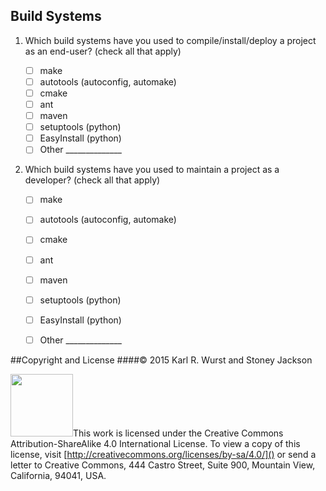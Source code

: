 
## Build Systems

1. Which build systems have you used to compile/install/deploy a project as an
   end-user?  (check all that apply)

    - [ ] make
    - [ ] autotools (autoconfig, automake)
    - [ ] cmake
    - [ ] ant
    - [ ] maven
    - [ ] setuptools (python)
    - [ ] EasyInstall (python)
    - [ ] Other ______________

1. Which build systems have you used to maintain a project as a developer?
   (check all that apply)

    - [ ] make
    - [ ] autotools (autoconfig, automake)
    - [ ] cmake
    - [ ] ant
    - [ ] maven
    - [ ] setuptools (python)
    - [ ] EasyInstall (python)
    - [ ] Other ______________


##Copyright and License
####&copy; 2015 Karl R. Wurst and Stoney Jackson

<img src="http://mirrors.creativecommons.org/presskit/buttons/88x31/png/by-sa.png" width=100px/>This work is licensed under the Creative Commons Attribution-ShareAlike 4.0 International License. To view a copy of this license, visit [http://creativecommons.org/licenses/by-sa/4.0/]() or send a letter to Creative Commons, 444 Castro Street, Suite 900, Mountain View, California, 94041, USA.
